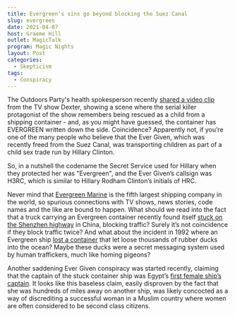 ```yaml
---
title: Evergreen’s sins go beyond blocking the Suez Canal
slug: evergreen
date: 2021-04-07
host: Graeme Hill
outlet: MagicTalk
program: Magic Nights
layout: Post
categories:
  - Skepticism
tags:
  - Conspiracy
---
```


The Outdoors Party's health spokesperson recently [shared a video clip](https://www.facebook.com/tracy.livingston.14/posts/3617057235086350) from the TV show Dexter, showing a scene where the serial killer protagonist of the show remembers being rescued as a child from a shipping container - and, as you might have guessed, the container has EVERGREEN written down the side. Coincidence? Apparently not, if you’re one of the many people who believe that the Ever Given, which was recently freed from the Suez Canal, was transporting children as part of a child sex trade run by Hillary Clinton.

<!-- more -->

So, in a nutshell the codename the Secret Service used for Hillary when they protected her was "Evergreen", and the Ever Given’s callsign was H3RC, which is similar to Hillary Rodham Clinton’s initials of HRC.

Never mind that [Evergreen Marine](https://en.wikipedia.org/wiki/Evergreen_Marine) is the fifth largest shipping company in the world, so spurious connections with TV shows, news stories, code names and the like are bound to happen. What should we read into the fact that a truck carrying an Evergreen container recently found itself [stuck on the Shenzhen highway](https://www.nzherald.co.nz/world/first-ship-now-truck-carrying-evergreen-container-in-china-causes-traffic-jam-goes-viral/6U6W7MSNEPIFQTJSPAYUO4IIYM/) in China, blocking traffic? Surely it’s not coincidence if they block traffic twice? And what about the incident in 1992 where an Evergreen ship [lost a container](https://www.businessinsider.in/science/news/the-company-behind-the-suez-canal-blockage-once-spilled-28800-plastic-toys-into-the-ocean-in-the-1990s/articleshow/81708512.cms) that let loose thousands of rubber ducks into the ocean? Maybe these ducks were a secret messaging system used by human traffickers, much like homing pigeons?

Another saddening Ever Given conspiracy was started recently, claiming that the captain of the stuck container ship was Egypt’s [first female ship’s captain](https://www.bbc.com/news/world-middle-east-56615521). It looks like this baseless claim, easily disproven by the fact that she was hundreds of miles away on another ship, was likely concocted as a way of discrediting a successful woman in a Muslim country where women are often considered to be second class citizens.
